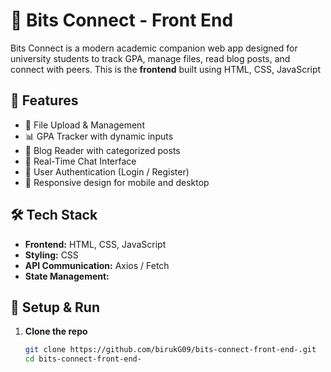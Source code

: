 # 📘 Bits Connect - Front End

Bits Connect is a modern academic companion web app designed for university students to track GPA, manage files, read blog posts, and connect with peers. This is the **frontend** built using HTML, CSS, JavaScript

## 🚀 Features

- 📁 File Upload & Management  
- 📊 GPA Tracker with dynamic inputs  
- 📝 Blog Reader with categorized posts  
- 💬 Real-Time Chat Interface  
- 🔐 User Authentication (Login / Register)  
- 📱 Responsive design for mobile and desktop  

## 🛠️ Tech Stack

- **Frontend:** HTML, CSS, JavaScript 
- **Styling:** CSS  
- **API Communication:** Axios / Fetch  
- **State Management:** 

## 🔧 Setup & Run

1. **Clone the repo**
   ```bash
   git clone https://github.com/birukG09/bits-connect-front-end-.git
   cd bits-connect-front-end-
